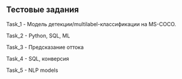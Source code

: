## Тестовые задания

Task_1 - Модель детекции/multilabel-классификации на MS-COCO.

Task_2 - Python, SQL, ML

Task_3 - Предсказание оттока

Task_4 -  SQL, конверсия

Task_5 -  NLP models
